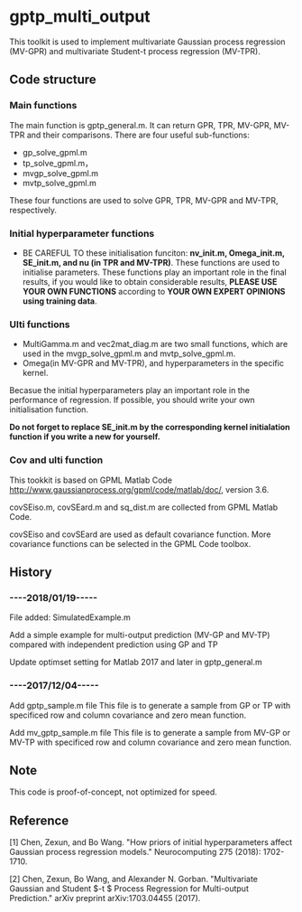 # gptp_multi_output
This toolkit is used to implement multivariate Gaussian process regression (MV-GPR) and multivariate Student-t process regression (MV-TPR). 

## Code structure

### Main functions
The main function is gptp_general.m. It can return GPR, TPR, MV-GPR, MV-TPR and their comparisons.
There are four useful sub-functions:
* gp_solve_gpml.m 
* tp_solve_gpml.m，
* mvgp_solve_gpml.m
* mvtp_solve_gpml.m

These four functions are used to solve GPR, TPR, MV-GPR and MV-TPR, respectively.

### Initial hyperparameter functions
* BE CAREFUL TO these initialisation funciton: **nv_init.m, Omega_init.m, SE_init.m, and nu (in TPR and MV-TPR)**. These functions are used to initialise parameters. These functions play an important role in the final results, if you would like to obtain considerable results, **PLEASE USE YOUR OWN FUNCTIONS** according to **YOUR OWN EXPERT OPINIONS using training data**.

### Ulti functions
* MultiGamma.m and vec2mat_diag.m are two small functions, which are used in the mvgp_solve_gpml.m and mvtp_solve_gpml.m.
* Omega(in MV-GPR and MV-TPR), and hyperparameters in the specific kernel. 

Becasue the initial hyperparameters play an important role in the performance of regression. 
If possible, you should write your own initialisation function.  

**Do not forget to replace SE_init.m by the corresponding kernel initialation function if you write a new for yourself.**

### Cov and ulti function
This tookkit is based on GPML Matlab Code http://www.gaussianprocess.org/gpml/code/matlab/doc/, version 3.6.

covSEiso.m, covSEard.m and sq_dist.m are collected from GPML Matlab Code. 

covSEiso and covSEard are used as default covariance function. More covariance functions can be selected in the GPML Code toolbox. 


## History
### ----2018/01/19-----

File added: SimulatedExample.m

Add a simple example for multi-output prediction (MV-GP and MV-TP) compared with independent prediction using GP and TP

Update optimset setting for Matlab 2017 and later in gptp_general.m 

### ----2017/12/04-----

Add gptp_sample.m file
This file is to generate a sample from GP or TP with specificed row and column covariance and zero mean function.

Add mv_gptp_sample.m file
This file is to generate a sample from MV-GP or MV-TP with specificed row and column covariance and zero mean function.

## Note
This code is proof-of-concept, not optimized for speed.

## Reference 

[1] Chen, Zexun, and Bo Wang. "How priors of initial hyperparameters affect Gaussian process regression models." Neurocomputing 275 (2018): 1702-1710.

[2] Chen, Zexun, Bo Wang, and Alexander N. Gorban. "Multivariate Gaussian and Student $-t $ Process Regression for Multi-output Prediction." arXiv preprint arXiv:1703.04455 (2017).

